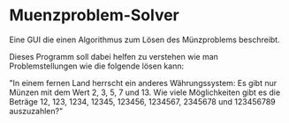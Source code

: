 Muenzproblem-Solver
===================

Eine GUI die einen Algorithmus zum Lösen des Münzproblems beschreibt. 

Dieses Programm soll dabei helfen zu verstehen wie man Problemstellungen wie die folgende lösen kann:

"In einem fernen Land herrscht ein anderes Währungssystem: Es gibt nur Münzen mit dem Wert 2, 3, 5, 7 und 13.
Wie viele Möglichkeiten gibt es die Beträge 12, 123, 1234, 12345, 123456, 1234567, 2345678 und 123456789 auszuzahlen?"
